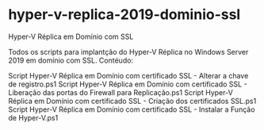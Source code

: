 # hyper-v-replica-2019-dominio-ssl
Hyper-V Réplica em Domínio com SSL

Todos os scripts para implantção do Hyper-V Réplica no Windows Server 2019 em domínio com SSL.
Contéudo:

Script Hyper-V Réplica em Domínio com certificado SSL -  Alterar a chave de registro.ps1
Script Hyper-V Réplica em Domínio com certificado SSL -  Liberação das portas do Firewall para Replicação.ps1
Script Hyper-V Réplica em Domínio com certificado SSL - Criação dos certificados SSL.ps1
Script Hyper-V Réplica em Domínio com certificado SSL - Instalar a Função de Hyper-V.ps1
